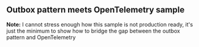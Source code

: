## Outbox pattern meets OpenTelemetry sample

**Note:** I cannot stress enough how this sample is not production ready, it's just the minimum to show how to bridge the gap between the outbox pattern and OpenTelemetry